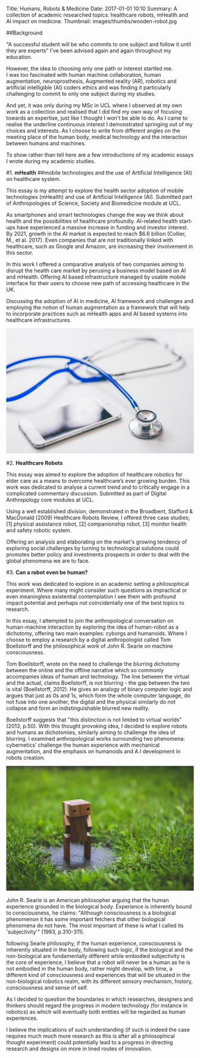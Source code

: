 Title: Humans, Robots & Medicine
Date: 2017-01-01 10:10
Summary: A collection of academic researched topics: healthcare robots, mHealth and AI impact on medicine.
Thumbnail: images/thumbs/wooden-robot.jpg


##Background

"A successful student will be who commits to one subject and follow it until they are experts" I've been advised again and again throughout my education.  

However, the idea to choosing only one path or interest startled me.  
I was too fascinated with human machine collaboration, human augmentation, neuroprosthesis, Augmented reality (AR), robotics and artificial intelligible (AI) coders ethics and was finding it particularly challenging to commit to only one subject during my studies.

And yet, it was only during my MSc in UCL where I observed at my own work as a collection and realised that I did find my own way of focusing towards an expertise, just like I thought I won't be able to do. As I came to realise the underline continuous interest I demonstrated springing out of my choices and interests. As I choose to write from different angles on the meeting place of the human body, medical technology and the interaction between humans and machines.

To show rather than tell here are a few introductions of my academic essays I wrote during my academic studies.

#1. **mHealth**
##mobile technologies and the use of Artificial Intelligence (AI) on healthcare system.

This essay is my attempt to explore the health sector adoption of mobile technologies (mHealth) and use of Artificial Intelligence (AI). Submitted part of Anthropologies of Science, Society and Biomedicine module at UCL.

As smartphones and smart technologies change the way we think about health and the possibilities of healthcare profoundly. AI-related health start-ups have experienced a massive increase in funding and investor interest. By 2021, growth in the AI market is expected to reach $6.6 billion (Collier, M., et al. 2017). Even companies that are not traditionally linked with healthcare, such as Google and Amazon, are increasing their involvement in this sector.

In this work I offered a comparative analysis of two companies aiming to disrupt the health care market by perusing a business model based on AI and mHealth. Offering AI based infrastructure managed by usable mobile interface for their users to choose new path of accessing healthcare in the UK.

Discussing the adoption of AI in medicine, AI framework and challenges and employing the notion of human augmentation as a framework that will help to incorporate practices such as mHealth apps and AI based systems into healthcare infrastructures.


<img class="image fit" src="images/fulls/silver-iphone-6-near-blue-and-silver-stethoscope-48603.jpg">




#2. **Healthcare Robots**


This essay was aimed to explore the adoption of healthcare robotics for elder care as a means to overcome healthcare’s ever growing burden. This work was dedicated to analyse a current trend and to critically engage in a complicated commentary discussion. Submitted as part of Digital Anthropology core modules at UCL.

Using a well established division, demonstrated in the Broadbent, Stafford & MacDonald (2009) Healthcare Robots Review, I offered three case studies; [1] physical assistance robot, [2] companionship robot, [3] monitor health and safety robotic system.

Offering an analysis and elaborating on the market's growing tendency of exploring social challenges by turning to technological solutions could promotes better policy and investments prospects in order to deal with the global phenomena we are to face.


#3. **Can a robot even be human?**

This work was dedicated to explore in an academic setting a philosophical experiment. Where many might consider such questions as impractical or even meaningless existential contemplation I see them with profound impact potential and perhaps not coincidentally one of the best topics to research.


In this essay, I attempted to join the anthropological conversation on human-machine interaction by exploring the idea of human-robot as a dichotomy, offering two main examples: cyborgs and humanoids.
Where I choose to employ a research by a digital anthropologist called Tom Boellstorff and the philosophical work of John R. Searle on machine consciousness.

Tom Boellstorff, wrote on the need to challenge the blurring dichotomy between the online and the offline narrative which so commonly accompanies ideas of human and technology. The line between the virtual and the actual, claims Boellstorff, is not blurring - the gap between the two is vital (Boellstorff, 2012). He gives an analogy of binary computer logic and argues that just as 0s and 1s, which form the whole computer language, do not fuse into one another, the digital and the physical similarly do not collapse and form an indistinguishable blurred new reality.

Boellstorff suggests that "this distinction is not limited to virtual worlds" (2013, p.50). With this thought provoking idea, I decided to explore robots and humans as dichotomies, similarly aiming to challenge the idea of blurring. I examined anthropological works surrounding two phenomena: cybernetics’ challenge the human experience with mechanical augmentation, and the emphasis on humanoids and A.I development in robots creation.

<img class="image fit" src="images/fulls/wooden-robot-6069.jpg">


John R. Searle is an American philosopher arguing that the human experience grounded in the biological body.
Experience is inherently bound to consciousness, he claims: "Although consciousness is a biological phenomenon it has some important fetchers that other biological phenomena do not have. The most important of these is what I called its 'subjectivity'" (1993, p.310-311).

following Searle philosophy, if the human experience, consciousness is inherently situated in the body, following such logic, if the biological and the non-biological are fundamentally different while embodied subjectivity is the core of experience, I believe that a robot will never be a human as he is not embodied in the human body, rather might develop, with time, a different kind of consciousness and experiences that will be situated in the non-biological robotics realm, with its different sensory mechanism, history, consciousness and sense of self.


As I decided to question the boundaries in which researches, designers and thinkers should regard the progress in modern technology (for instance in robotics) as which will eventually both entities will be regarded as human experiences.

I believe the implications of such understanding (if such is indeed the case requires much much more research as this is after all a philosophical thought experiment)
could potentially lead to a progress in directing research and designs on more in lined routes of innovation.  
